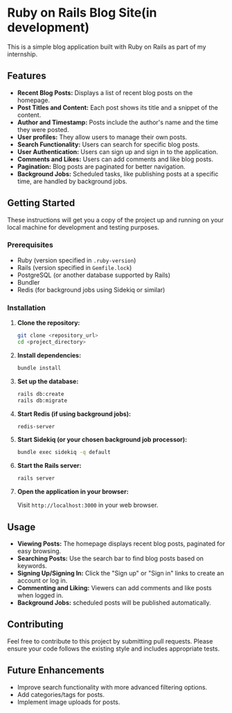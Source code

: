 # Ruby on Rails Blog Site(in development)

This is a simple blog application built with Ruby on Rails as part of my internship.

## Features

* **Recent Blog Posts:** Displays a list of recent blog posts on the homepage.
* **Post Titles and Content:** Each post shows its title and a snippet of the content.
* **Author and Timestamp:** Posts include the author's name and the time they were posted.
* **User profiles:** They allow users to manage their own posts.
* **Search Functionality:** Users can search for specific blog posts.
* **User Authentication:** Users can sign up and sign in to the application.
* **Comments and Likes:** Users can add comments and like blog posts.
* **Pagination:** Blog posts are paginated for better navigation.
* **Background Jobs:** Scheduled tasks, like publishing posts at a specific time, are handled by background jobs.

## Getting Started

These instructions will get you a copy of the project up and running on your local machine for development and testing purposes.

### Prerequisites

* Ruby (version specified in `.ruby-version`)
* Rails (version specified in `Gemfile.lock`)
* PostgreSQL (or another database supported by Rails)
* Bundler
* Redis (for background jobs using Sidekiq or similar)

### Installation

1.  **Clone the repository:**

    ```bash
    git clone <repository_url>
    cd <project_directory>
    ```

2.  **Install dependencies:**

    ```bash
    bundle install
    ```

3.  **Set up the database:**

    ```bash
    rails db:create
    rails db:migrate
    ```

4.  **Start Redis (if using background jobs):**

    ```bash
    redis-server
    ```

5.  **Start Sidekiq (or your chosen background job processor):**

    ```bash
    bundle exec sidekiq -q default
    ```

6.  **Start the Rails server:**

    ```bash
    rails server
    ```

7.  **Open the application in your browser:**

    Visit `http://localhost:3000` in your web browser.

## Usage

* **Viewing Posts:** The homepage displays recent blog posts, paginated for easy browsing.
* **Searching Posts:** Use the search bar to find blog posts based on keywords.
* **Signing Up/Signing In:** Click the "Sign up" or "Sign in" links to create an account or log in.
* **Commenting and Liking:** Viewers can add comments and like posts when logged in.
* **Background Jobs:** scheduled posts will be published automatically.

## Contributing

Feel free to contribute to this project by submitting pull requests. Please ensure your code follows the existing style and includes appropriate tests.

## Future Enhancements

* Improve search functionality with more advanced filtering options.
* Add categories/tags for posts.
* Implement image uploads for posts.
